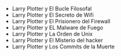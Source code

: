 - Larry Plotter y El Bucle Filosofal
- Larry Plotter y El Secreto de Wifi
- Larry Plotter y El Prisionero del Firewall
- Larry Plotter y EL Malware de Fuego
- Larry Plotter y La Orden de Unix
- Larry Plotter y El Misterio del hacker
- Larry Plotter y Los Commits de la Muerte
